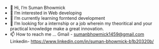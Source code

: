 - 👋 Hi, I’m Suman Bhowmick
- 👀 I’m interested in Web developing
- 🌱 I’m currently learning forntend development
- 💞️ I’m looking for a internship or a job wherein my theoritical and your practical knowledge make a great innovation.
- 📫 How to reach me ... Gmail - sumanbhowmick1459@gmail.com <br> Linkedin- https://www.linkedin.com/in/suman-bhowmick-b1b20320b/

<!---
SumanDeveloper2002/SumanDeveloper2002 is a ✨ special ✨ repository because its `README.md` (this file) appears on your GitHub profile.
You can click the Preview link to take a look at your changes.
--->
